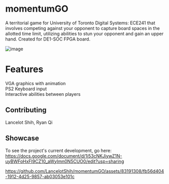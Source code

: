 # momentumGO

A territorial game for University of Toronto Digital Systems: ECE241 that involves competing against your opponent to capture board spaces in the allotted time limit, utilizing abilities to stun your opponent and gain an upper hand. Created for DE1-SOC FPGA board. 

![image](https://github.com/LancelotShih/momentumGO/assets/83191308/9c3f54a9-392e-48e9-8976-ec0d39ed7214)

# Features
VGA graphics with animation                                                 
PS2 Keyboard input                                     
Interactive abilities between players                                    

## Contributing

Lancelot Shih, Ryan Qi

## Showcase

To see the project's current development, go here:
https://docs.google.com/document/d/1i53cNKJiywZ1N-uyBWFoHxFI9CZ10_aWyImn0N5CUO0/edit?usp=sharing 

https://github.com/LancelotShih/momentumGO/assets/83191308/fb56d404-1912-4d25-9857-ab03053e101c
